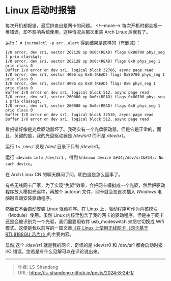 # Linux 启动时报错

每次开机都报错，最后排查出是网卡的问题。
&lt;!--more--&gt;
每次开机时都会报一堆错误，却不影响系统使用，这种情况从那次重装 Arch Linux 后就有了。

运行： `# journalctl -p err..alert` 得到结果是这样的（有删减）：

```
I/O error, dev sr1, sector 262128 op 0x0:(READ) flags 0x80700 phys_seg 1 prio class&gt;
I/O error, dev sr1, sector 262128 op 0x0:(READ) flags 0x0 phys_seg 1 prio class 0
Buffer I/O error on dev sr1, logical block 32766, async page read
I/O error, dev sr1, sector 4096 op 0x0:(READ) flags 0x80700 phys_seg 1 prio class 0
I/O error, dev sr1, sector 4096 op 0x0:(READ) flags 0x0 phys_seg 1 prio class 0
Buffer I/O error on dev sr1, logical block 512, async page read
I/O error, dev sr1, sector 260080 op 0x0:(READ) flags 0x80700 phys_seg 1 prio class&gt;
I/O error, dev sr1, sector 260080 op 0x0:(READ) flags 0x0 phys_seg 1 prio class 0
Buffer I/O error on dev sr1, logical block 32510, async page read
Buffer I/O error on dev sr1, logical block 512, async page read
```

看报错好像是光盘驱动器坏了。我确实有一个光盘驱动器，但是它是正常的，而且，关键的是，我的光盘驱动器是 */dev/sr0* 而不是 */dev/sr1*。

运行 `ls /dev/` 发现 */dev/* 目录下只有 */dev/sr0*。

运行 `udevadm info /dev/sr1` ，得到 `Unknown device &#34;/dev/sr1&#34;: No such device`。

在 Arch Linux CN 的聊天群问了问，明白这是怎么回事了。

有些无线网卡厂家，为了实现“免驱”效果，会把网卡模拟成一个光驱，然后把驱动程序放入模拟光驱中，再放个 autorun 文件，网卡就会在首次插入 *Windows* 电脑时自动安装驱动程序。

然而它不会自动安装 Linux 驱动程序。在 Linux 上，驱动程序可作为内核模块（Module）使用。虽然 Linux 内核里包含了我的网卡的驱动程序，但是由于网卡还是会被识别为一个光驱，我们需要用软件 usb_modeswitch 来把它切换成 Wifi 模式。这便是我以前写的一篇文章[《在 Linux 上使用无线网卡（网卡基于 RTL8188GU 芯片）》](https://ls-shandong.github.io/posts/2024-8-15-1/)的主要内容。

显然,这个 */dev/sr1* 就是我的网卡，奇怪的是 /dev/sr0 和 /dev/sr1 都会启动时报 I/O 错误。您若是有什么见解可以在评论说出来。


---

> 作者: LS-Shandong  
> URL: https://ls-shandong.github.io/posts/2024-8-24-1/  

